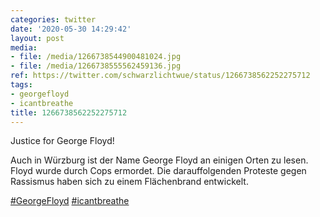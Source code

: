 ```yaml
---
categories: twitter
date: '2020-05-30 14:29:42'
layout: post
media:
- file: /media/1266738544900481024.jpg
- file: /media/1266738555562459136.jpg
ref: https://twitter.com/schwarzlichtwue/status/1266738562252275712
tags:
- georgefloyd
- icantbreathe
title: 1266738562252275712
---
```

Justice for George Floyd!



Auch in Würzburg ist der Name George Floyd an einigen Orten zu lesen. Floyd wurde durch Cops ermordet. Die darauffolgenden Proteste gegen Rassismus haben sich zu einem Flächenbrand entwickelt.

[#GeorgeFloyd](/t/georgefloyd) [#icantbreathe](/t/icantbreathe) 